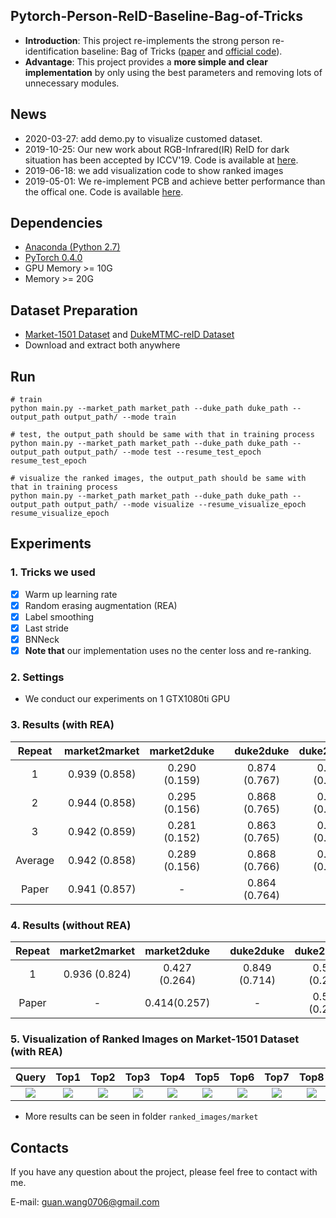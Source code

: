 ## Pytorch-Person-ReID-Baseline-Bag-of-Tricks
* **Introduction**: This project re-implements the strong person re-identification baseline: Bag of Tricks ([paper](https://arxiv.org/abs/1903.07071) and [official code](https://github.com/michuanhaohao/reid-strong-baseline)).
* **Advantage**: This project provides a **more simple and clear implementation** by only using the best parameters and removing lots of unnecessary modules.

## News
* 2020-03-27: add demo.py to visualize customed dataset.
* 2019-10-25: Our new work about RGB-Infrared(IR) ReID for dark situation has been accepted by ICCV'19. Code is available at  [here](https://github.com/wangguanan/AlignGAN).
* 2019-06-18: we add visualization code to show ranked images 
* 2019-05-01: We re-implement PCB and achieve better performance than the offical one. Code is available [here](https://github.com/wangguanan/Pytorch-Person-ReID-Baseline-PCB-Beyond-Part-Models).

## Dependencies
* [Anaconda (Python 2.7)](https://www.anaconda.com/download/)
* [PyTorch 0.4.0](http://pytorch.org/)
* GPU Memory >= 10G
* Memory >= 20G

## Dataset Preparation
* [Market-1501 Dataset](https://jingdongwang2017.github.io/Projects/ReID/Datasets/Market-1501.html) and [DukeMTMC-reID Dataset](https://github.com/layumi/DukeMTMC-reID_evaluation)
* Download and extract both anywhere

## Run
```
# train
python main.py --market_path market_path --duke_path duke_path --output_path output_path/ --mode train 
```

```
# test, the output_path should be same with that in training process
python main.py --market_path market_path --duke_path duke_path --output_path output_path/ --mode test --resume_test_epoch resume_test_epoch
```

```
# visualize the ranked images, the output_path should be same with that in training process
python main.py --market_path market_path --duke_path duke_path --output_path output_path/ --mode visualize --resume_visualize_epoch resume_visualize_epoch
```

## Experiments

### 1. Tricks we used
* [x] Warm up learning rate
* [x] Random erasing augmentation (REA)
* [x] Label smoothing
* [x] Last stride
* [x] BNNeck
* [x] **Note that** our implementation uses no the center loss and re-ranking.

### 2. Settings
* We conduct our experiments on 1 GTX1080ti GPU

### 3. Results (with REA)

| Repeat | market2market | market2duke | | duke2duke |  duke2market |
| :---:                             | :---: | :---: | - |:---: | :---: |
| 1 | 0.939 (0.858) | 0.290 (0.159) | | 0.874 (0.767) | 0.486 (0.210) | 
| 2 | 0.944 (0.858) | 0.295 (0.156) | | 0.868 (0.765) | 0.492 (0.223) |
| 3 | 0.942 (0.859) | 0.281 (0.152) | | 0.863 (0.765) | 0.485 (0.221) |
| Average | 0.942 (0.858) | 0.289 (0.156) | | 0.868 (0.766) | 0.488 (0.218) |
| Paper | 0.941 (0.857) | - | | 0.864 (0.764) |

### 4. Results (without REA)
| Repeat | market2market | market2duke | | duke2duke |  duke2market |
| :---:                             | :---: | :---: | - |:---: | :---: |
| 1 | 0.936 (0.824) | 0.427 (0.264) | | 0.849 (0.714) | 0.556 (0.269) |
| Paper | - | 0.414(0.257) | | - | 0.543 (0.255) |  

### 5. Visualization of Ranked Images on Market-1501 Dataset (with REA)
| Query | Top1  | Top2  | Top3  | Top4  | Top5  | Top6  | Top7  | Top8  | Top9  | Top10 |
| :---: | :---: | :---: | :---: | :---: | :---: | :---: | :---: | :---: | :---: | :---: |
| ![](https://github.com/wangguanan/Pytorch-Person-REID-Baseline-Bag-of-Tricks/blob/master/ranked_images/market/0005_c1s1_001351_00.jpg/query_top000_name_0005_c1s1_001351_00.jpg?raw=true) | ![](https://github.com/wangguanan/Pytorch-Person-REID-Baseline-Bag-of-Tricks/blob/master/ranked_images/market/0005_c1s1_001351_00.jpg/gallery_top001_name_0005_c3s2_088328_02.jpg?raw=true) | ![](https://github.com/wangguanan/Pytorch-Person-REID-Baseline-Bag-of-Tricks/blob/master/ranked_images/market/0005_c1s1_001351_00.jpg/gallery_top002_name_0005_c5s1_000401_03.jpg?raw=true) | ![](https://github.com/wangguanan/Pytorch-Person-REID-Baseline-Bag-of-Tricks/blob/master/ranked_images/market/0005_c1s1_001351_00.jpg/gallery_top003_name_0005_c5s1_000426_02.jpg?raw=true) | ![](https://github.com/wangguanan/Pytorch-Person-REID-Baseline-Bag-of-Tricks/blob/master/ranked_images/market/0005_c1s1_001351_00.jpg/gallery_top004_name_0005_c4s1_006951_03.jpg?raw=true) | ![](https://github.com/wangguanan/Pytorch-Person-REID-Baseline-Bag-of-Tricks/blob/master/ranked_images/market/0005_c1s1_001351_00.jpg/gallery_top005_name_0005_c5s1_001026_01.jpg?raw=true) | ![](https://github.com/wangguanan/Pytorch-Person-REID-Baseline-Bag-of-Tricks/blob/master/ranked_images/market/0005_c1s1_001351_00.jpg/gallery_top006_name_0005_c3s3_060878_01.jpg?raw=true) | ![](https://github.com/wangguanan/Pytorch-Person-REID-Baseline-Bag-of-Tricks/blob/master/ranked_images/market/0005_c1s1_001351_00.jpg/gallery_top007_name_0005_c5s1_001426_01.jpg?raw=true) | ![](https://github.com/wangguanan/Pytorch-Person-REID-Baseline-Bag-of-Tricks/blob/master/ranked_images/market/0005_c1s1_001351_00.jpg/gallery_top008_name_0005_c5s1_014501_01.jpg?raw=true) | ![](https://github.com/wangguanan/Pytorch-Person-REID-Baseline-Bag-of-Tricks/blob/master/ranked_images/market/0005_c1s1_001351_00.jpg/gallery_top009_name_0005_c5s1_000626_02.jpg?raw=true) | ![](https://github.com/wangguanan/Pytorch-Person-REID-Baseline-Bag-of-Tricks/blob/master/ranked_images/market/0005_c1s1_001351_00.jpg/gallery_top010_name_0005_c3s3_074344_01.jpg?raw=true)

* More results can be seen in folder ```ranked_images/market```


## Contacts
If you have any question about the project, please feel free to contact with me.

E-mail: guan.wang0706@gmail.com
